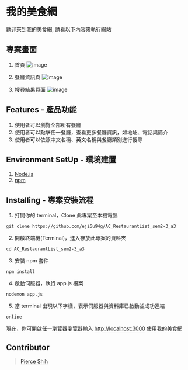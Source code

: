 # 我的美食網
歡迎來到我的美食網, 請看以下內容來執行網站

## 專案畫面

1. 首頁
![image](https://github.com/eji6u94g/AC_RestaurantList_sem2-3_a3/blob/master/public/img/Index-page.PNG)

2. 餐廳資訊頁
![image](https://github.com/eji6u94g/AC_RestaurantList_sem2-3_a3/blob/master/public/img/show-page.PNG)

3. 搜尋結果頁面
![image](https://github.com/eji6u94g/AC_RestaurantList_sem2-3_a3/blob/master/public/img/search-page.PNG)

## Features - 產品功能

1. 使用者可以瀏覽全部所有餐廳
2. 使用者可以點擊任一餐廳，查看更多餐廳資訊，如地址、電話與簡介
3. 使用者可以依照中文名稱、英文名稱與餐廳類別進行搜尋

## Environment SetUp - 環境建置

1. [Node.js](https://nodejs.org/en/)
2. [npm](https://www.npmjs.com/)

## Installing - 專案安裝流程

1. 打開你的 terminal，Clone 此專案至本機電腦

```
git clone https://github.com/eji6u94g/AC_RestaurantList_sem2-3_a3
```

2. 開啟終端機(Terminal)，進入存放此專案的資料夾

```
cd AC_RestaurantList_sem2-3_a3
```

3. 安裝 npm 套件

```
npm install
```

4. 啟動伺服器，執行 app.js 檔案

```
nodemon app.js
```

5. 當 terminal 出現以下字樣，表示伺服器與資料庫已啟動並成功連結

```
online
```

現在，你可開啟任一瀏覽器瀏覽器輸入 [http://localhost:3000](http://localhost:3000) 使用我的美食網

## Contributor

> [Pierce Shih](https://github.com/pierceshih15)